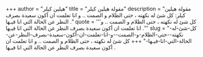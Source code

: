 +++
author = "هيلين كيلر"
title = "مقولة هيلين كيلر"
description = "مقولة هيلين كيلر: كل شئ له نكهته ، حتى الظلام و الصمت .. و انا تعلمت ان أكون سعيدة بصرف النظر عن الحالة التي انا فيـها ."
quote = '''كل شئ له نكهته ، حتى الظلام و الصمت .. و انا تعلمت ان أكون سعيدة بصرف النظر عن الحالة التي انا فيـها .''' 
slug = "كل-شئ-له-نكهته--حتى-الظلام-و-الصمت--و-انا-تعلمت-ان-أكون-سعيدة-بصرف-النظر-عن-الحالة-التي-انا-فيـها-"
+++
كل شئ له نكهته ، حتى الظلام و الصمت .. و انا تعلمت ان أكون سعيدة بصرف النظر عن الحالة التي انا فيـها .
